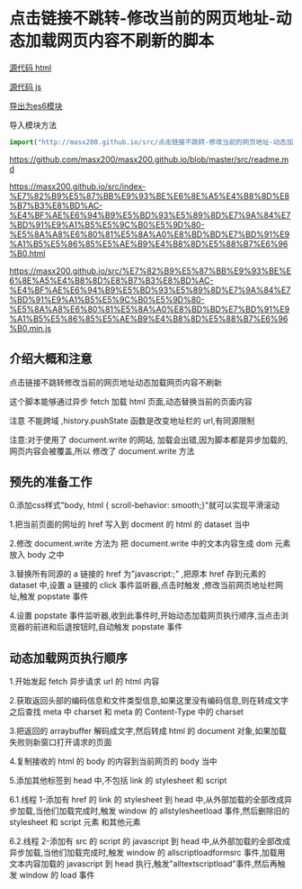 # 点击链接不跳转-修改当前的网页地址-动态加载网页内容不刷新的脚本

[源代码 html](https://github.com/masx200/masx200.github.io/blob/master/src/index-%E7%82%B9%E5%87%BB%E9%93%BE%E6%8E%A5%E4%B8%8D%E8%B7%B3%E8%BD%AC-%E4%BF%AE%E6%94%B9%E5%BD%93%E5%89%8D%E7%9A%84%E7%BD%91%E9%A1%B5%E5%9C%B0%E5%9D%80-%E5%8A%A8%E6%80%81%E5%8A%A0%E8%BD%BD%E7%BD%91%E9%A1%B5%E5%86%85%E5%AE%B9%E4%B8%8D%E5%88%B7%E6%96%B0.html)

[源代码 js](https://github.com/masx200/masx200.github.io/blob/master/src/%E7%82%B9%E5%87%BB%E9%93%BE%E6%8E%A5%E4%B8%8D%E8%B7%B3%E8%BD%AC-%E4%BF%AE%E6%94%B9%E5%BD%93%E5%89%8D%E7%9A%84%E7%BD%91%E9%A1%B5%E5%9C%B0%E5%9D%80-%E5%8A%A8%E6%80%81%E5%8A%A0%E8%BD%BD%E7%BD%91%E9%A1%B5%E5%86%85%E5%AE%B9%E4%B8%8D%E5%88%B7%E6%96%B0.js)

[导出为es6模块](https://github.com/masx200/masx200.github.io/blob/master/src/%E7%82%B9%E5%87%BB%E9%93%BE%E6%8E%A5%E4%B8%8D%E8%B7%B3%E8%BD%AC-%E4%BF%AE%E6%94%B9%E5%BD%93%E5%89%8D%E7%9A%84%E7%BD%91%E9%A1%B5%E5%9C%B0%E5%9D%80-%E5%8A%A8%E6%80%81%E5%8A%A0%E8%BD%BD%E7%BD%91%E9%A1%B5%E5%86%85%E5%AE%B9%E4%B8%8D%E5%88%B7%E6%96%B0.es6m.js)
   

导入模块方法 


```javascript
import("http://masx200.github.io/src/点击链接不跳转-修改当前的网页地址-动态加载网页内容不刷新.es6m.js").then(m=>m.default())
```   


https://github.com/masx200/masx200.github.io/blob/master/src/readme.md


https://masx200.github.io/src/index-%E7%82%B9%E5%87%BB%E9%93%BE%E6%8E%A5%E4%B8%8D%E8%B7%B3%E8%BD%AC-%E4%BF%AE%E6%94%B9%E5%BD%93%E5%89%8D%E7%9A%84%E7%BD%91%E9%A1%B5%E5%9C%B0%E5%9D%80-%E5%8A%A8%E6%80%81%E5%8A%A0%E8%BD%BD%E7%BD%91%E9%A1%B5%E5%86%85%E5%AE%B9%E4%B8%8D%E5%88%B7%E6%96%B0.html

https://masx200.github.io/src/%E7%82%B9%E5%87%BB%E9%93%BE%E6%8E%A5%E4%B8%8D%E8%B7%B3%E8%BD%AC-%E4%BF%AE%E6%94%B9%E5%BD%93%E5%89%8D%E7%9A%84%E7%BD%91%E9%A1%B5%E5%9C%B0%E5%9D%80-%E5%8A%A8%E6%80%81%E5%8A%A0%E8%BD%BD%E7%BD%91%E9%A1%B5%E5%86%85%E5%AE%B9%E4%B8%8D%E5%88%B7%E6%96%B0.min.js

## 介绍大概和注意

点击链接不跳转修改当前的网页地址动态加载网页内容不刷新

这个脚本能够通过异步 fetch 加载 html 页面,动态替换当前的页面内容

注意 不能跨域 ,history.pushState 函数是改变地址栏的 url,有同源限制

注意:对于使用了 document.write 的网站, 加载会出错,因为脚本都是异步加载的,网页内容会被覆盖,所以 修改了 document.write 方法

## 预先的准备工作
0.添加css样式"body, html {    scroll-behavior: smooth;}"就可以实现平滑滚动

1.把当前页面的网址的 href 写入到 docment 的 html 的 dataset 当中

2.修改 document.write 方法为 把 document.write 中的文本内容生成 dom 元素放入 body 之中

3.替换所有同源的 a 链接的 href 为"javascript:;" ,把原本 href 存到元素的 dataset 中,设置 a 链接的 click 事件监听器,点击时触发 ,修改当前网页地址栏网址,触发 popstate 事件

4.设置 popstate 事件监听器,收到此事件时,开始动态加载网页执行顺序,当点击浏览器的前进和后退按钮时,自动触发 popstate 事件

## 动态加载网页执行顺序

1.开始发起 fetch 异步请求 url 的 html 内容

2.获取返回头部的编码信息和文件类型信息,如果这里没有编码信息,则在转成文字之后查找 meta 中 charset 和 meta 的 Content-Type 中的 charset

3.把返回的 arraybuffer 解码成文字,然后转成 html 的 document 对象,如果加载失败则新窗口打开请求的页面

4.复制接收的 html 的 body 的内容到当前网页的 body 当中

5.添加其他标签到 head 中,不包括 link 的 stylesheet 和 script

6.1.线程 1-添加有 href 的 link 的 stylesheet 到 head 中,从外部加载的全部改成异步加载,当他们加载完成时,触发 window 的 allstylesheetload 事件,然后删除旧的 stylesheet 和 script 元素 和其他元素

6.2.线程 2-添加有 src 的 script 的 javascript 到 head 中,从外部加载的全部改成异步加载,当他们加载完成时,触发 window 的 allscriptloadformsrc 事件,加载用文本内容加载的 javascript 到 head 执行,触发"alltextscriptload"事件,然后再触发 window 的 load 事件
